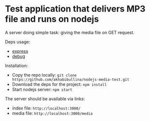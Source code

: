 # Test application that delivers MP3 file and runs on nodejs

A server doing simple task: giving the media file on GET request.

Deps usage:

* [express](https://github.com/visionmedia/express)
* [debug]()

Installation:

 * Copy the repo locally:  ``` git clone https://github.com/akhabibullina/nodejs-media-test.git ```
 * Download the deps for the project: ``` npm install ```
 * Start nodejs server: ``` npm start ```


The server should be available via links:


 * index file: ``` http://localhost:3000/ ```
 * media file: ``` http://localhost:3000/media ```

